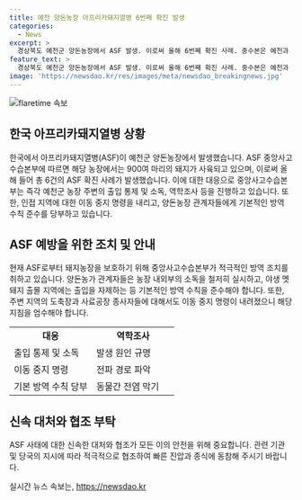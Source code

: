 ```yaml
---
title: 예천 양돈농장 아프리카돼지열병 6번째 확진 발생
categories:
  - News
excerpt: >
  경상북도 예천군 양돈농장에서 ASF 발생. 이로써 올해 6번째 확진 사례. 중수본은 예천과 인접지역의 이동 중지 명령을 내림. 출입 통제, 역학조사, 매몰처분, 소독 등 적극 대응 중. 또한 농가에 기본 방역수칙 준수를 당부. 300자 
feature_text: >
  경상북도 예천군 양돈농장에서 ASF 발생. 이로써 올해 6번째 확진 사례. 중수본은 예천과 인접지역의 이동 중지 명령을 내림. 출입 통제, 역학조사, 매몰처분, 소독 등 적극 대응 중. 또한 농가에 기본 방역수칙 준수를 당부. 300자 
image: 'https://newsdao.kr/res/images/meta/newsdao_breakingnews.jpg'
---
```


<p><img src="https://newsdao.kr/res/images/meta/newsdao_breakingnews.jpg" alt="flaretime 속보" /></p>

<h2 data-ke-size="size26">한국 아프리카돼지열병 상황</h2>

<p data-ke-size="size16">한국에서 아프리카돼지열병(ASF)이 예천군 양돈농장에서 발생했습니다. ASF 중앙사고수습본부에 따르면 해당 농장에서는 900여 마리의 돼지가 사육되고 있으며, 이로써 올해 들어 총 6건의 ASF 확진 사례가 발생했습니다. 이에 대한 대응으로 중앙사고수습본부는 즉각 예천군 농장 주변의 출입 통제 및 소독, 역학조사 등을 진행하고 있습니다. 또한, 인접 지역에 대한 이동 중지 명령을 내리고, 양돈농장 관계자들에게 기본적인 방역 수칙 준수를 당부하고 있습니다.</p>

<h2 data-ke-size="size26">ASF 예방을 위한 조치 및 안내</h2>

<p data-ke-size="size16">현재 ASF로부터 돼지농장을 보호하기 위해 중앙사고수습본부가 적극적인 방역 조치를 취하고 있습니다. 양돈농가 관계자들은 농장 내외부의 소독을 철저히 실시하고, 야생 멧돼지 출몰 지역에는 출입을 자제하는 등 기본적인 방역 수칙을 준수해야 합니다. 또한, 주변 지역의 도축장과 사료공장 종사자들에 대해서도 이동 중지 명령이 내려졌으니 해당 지침을 엄수해야 합니다.</p>

<table>
  <colgroup>
    <col width="50%">
    <col width="50%">
  </colgroup>
  <tr>
    <td style="text-align: center; height: 17px;"><b>대응</b></td>
    <td style="text-align: center; height: 17px;"><b>역학조사</b></td>
  </tr>
  <tr>
    <td>출입 통제 및 소독</td>
    <td>발생 원인 규명</td>
  </tr>
  <tr>
    <td>이동 중지 명령</td>
    <td>전파 경로 파악</td>
  </tr>
  <tr>
    <td>기본 방역 수칙 당부</td>
    <td>동물간 전염 막기</td>
  </tr>
</table>

<h2 data-ke-size="size26">신속 대처와 협조 부탁</h2>

<p data-ke-size="size16">ASF 사태에 대한 신속한 대처와 협조가 모든 이의 안전을 위해 중요합니다. 관련 기관 및 당국의 지시에 따라 적극적으로 협조하여 빠른 진압과 종식에 동참해 주시기 바랍니다.</p>
실시간 뉴스 속보는, <a href="https://newsdao.kr" rel="dofollow">https://newsdao.kr</a>


